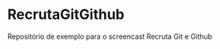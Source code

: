 RecrutaGitGithub
================




Repositório de exemplo para o screencast Recruta Git e Github
